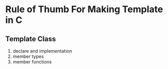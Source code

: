 # Rule of Thumb For Making Template in C  

## Template Class  

1. declare and implementation 
2. member types
3. member functions 